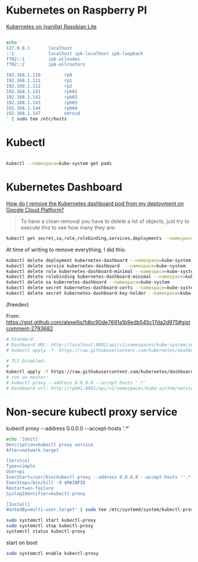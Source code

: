 # Kubernetes on Raspberry PI

[Kubernetes on (vanilla) Raspbian Lite](https://gist.github.com/alexellis/fdbc90de7691a1b9edb545c17da2d975)


```sh

echo '
127.0.0.1       localhost
::1             localhost ip6-localhost ip6-loopback
ff02::1         ip6-allnodes
ff02::2         ip6-allrouters

192.168.1.110         rp0
192.168.1.111         rp1
192.168.1.112         rp2
192.168.1.141         rpb01
192.168.1.142         rpb02
192.168.1.143         rpb03
192.168.1.144         rpb04
192.168.1.147         odroid
' | sudo tee /etc/hosts


```


# Kubectl

```sh

kubectl --namespace=kube-system get pods

```

# Kubernetes Dashboard

[How do I remove the Kubernetes dashboard pod from my deployment on Google Cloud Platform?](https://stackoverflow.com/questions/46173307/how-do-i-remove-the-kubernetes-dashboard-pod-from-my-deployment-on-google-cloud)

> To have a clean removal you have to delete a lot of objects, just try to execute this to see how many they are:

```sh
kubectl get secret,sa,role,rolebinding,services,deployments --namespace=kube-system | grep dashboard
```
At time of writing to remove everything, I did this:

```sh
kubectl delete deployment kubernetes-dashboard --namespace=kube-system
kubectl delete service kubernetes-dashboard  --namespace=kube-system
kubectl delete role kubernetes-dashboard-minimal --namespace=kube-system
kubectl delete rolebinding kubernetes-dashboard-minimal --namespace=kube-system
kubectl delete sa kubernetes-dashboard --namespace=kube-system
kubectl delete secret kubernetes-dashboard-certs --namespace=kube-system
kubectl delete secret kubernetes-dashboard-key-holder --namespace=kube-system
```

(freedev)



From: https://gist.github.com/alexellis/fdbc90de7691a1b9edb545c17da2d975#gistcomment-2793682

```sh
# Standard:
# Dashboard URL: http://localhost:8001/api/v1/namespaces/kube-system/services/https:kubernetes-dashboard:/proxy/
# kubectl apply -f  https://raw.githubusercontent.com/kubernetes/dashboard/v1.10.1/src/deploy/recommended/kubernetes-dashboard-arm.yaml

# TLS Disabled:
#
kubectl apply -f https://raw.githubusercontent.com/kubernetes/dashboard/v1.10.1/src/deploy/alternative/kubernetes-dashboard-arm.yaml
# run on master:
# kubectl proxy --address 0.0.0.0 --accept-hosts '.*'
# Dashboard url: http://rpb01:8001/api/v1/namespaces/kube-system/services/http:kubernetes-dashboard:/proxy/


```

# Non-secure kubectl proxy service

kubectl proxy --address 0.0.0.0 --accept-hosts '.*'

```sh
echo '[Unit]
Description=kubectl proxy service
After=network.target

[Service]
Type=simple
User=pi
ExecStart=/usr/bin/kubectl proxy --address 0.0.0.0 --accept-hosts ''.*''
ExecStop=/bin/kill -9 $MAINPID
Restart=on-failure
SyslogIdentifier=kubectl-proxy

[Install]
WantedBy=multi-user.target' | sudo tee /etc/systemd/system/kubectl-proxy.service

```

```sh
sudo systemctl start kubectl-proxy
sudo systemctl stop kubectl-proxy
systemctl status kubectl-proxy

```

start on boot
```sh
sudo systemctl enable kubectl-proxy


```